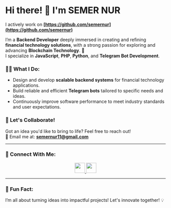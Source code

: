 # Hi there! 👋 I'm SEMER NUR  

I actively work on **[https://github.com/semernur](https://github.com/semernur)**

I’m a **Backend Developer** deeply immersed in creating and refining **financial technology solutions**, with a strong passion for exploring and advancing **Blockchain Technology**. 🚀  
I specialize in **JavaScript**, **PHP**, **Python**, and **Telegram Bot Development**.

### 👨‍💻 What I Do:
- Design and develop **scalable backend systems** for financial technology applications.    
- Build reliable and efficient **Telegram bots** tailored to specific needs and ideas.  
- Continuously improve software performance to meet industry standards and user expectations.  

### 🌟 Let's Collaborate!
Got an idea you'd like to bring to life? Feel free to reach out!  
📩 Email me at: **[semernur11@gmail.com](mailto:semernur11@gmail.com)**  

---

### 🔗 Connect With Me:  

<p align="center">
  <a href="https://linkedin.com/in/semernur">
    <img height="32" width="32" src="https://cdn.simpleicons.org/linkedin" />
  </a>
  <a href="https://t.me/semernur">
    <img height="32" width="32" src="https://cdn.simpleicons.org/telegram" />
  </a>
  </a>
</p>

---

### 🌟 Fun Fact:  
I’m all about turning ideas into impactful projects! Let's innovate together! 💡
